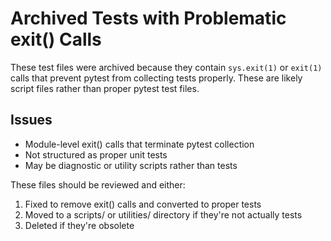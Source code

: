 # Archived Tests with Problematic exit() Calls

These test files were archived because they contain `sys.exit(1)` or `exit(1)` calls
that prevent pytest from collecting tests properly. These are likely script files
rather than proper pytest test files.

## Issues
- Module-level exit() calls that terminate pytest collection
- Not structured as proper unit tests
- May be diagnostic or utility scripts rather than tests

These files should be reviewed and either:
1. Fixed to remove exit() calls and converted to proper tests
2. Moved to a scripts/ or utilities/ directory if they're not actually tests
3. Deleted if they're obsolete
